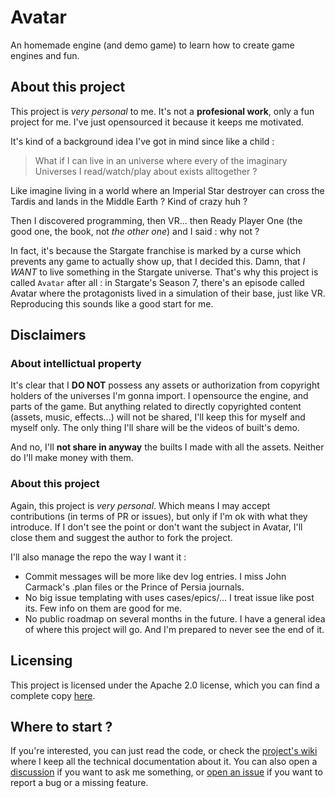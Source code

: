 # Avatar

An homemade engine (and demo game) to learn how to create game engines and fun.

## About this project

This project is _very personal_ to me. It's not a **profesional work**, only a fun project for me. I've just opensourced it
because it keeps me motivated.

It's kind of a background idea I've got in mind since like a child : 

> What if I can live in an universe where every of the imaginary Universes I read/watch/play about exists alltogether ?

Like imagine living in a world where an Imperial Star destroyer can cross the Tardis and lands in the Middle Earth ? Kind of
crazy huh ?

Then I discovered programming, then VR... then Ready Player One (the good one, the book, not _the other one_) and I said : 
why not ?

In fact, it's because the Stargate franchise is marked by a curse which prevents any game to actually show up, that I decided 
this. Damn, that _I WANT_ to live something in the Stargate universe. That's why this project is called `Avatar` after all : in
Stargate's Season 7, there's an episode called Avatar where the protagonists lived in a simulation of their base, just like VR. 
Reproducing this sounds like a good start for me.

## Disclaimers

### About intellictual property

It's clear that I **DO NOT** possess any assets or authorization from copyright holders of the universes I'm gonna import. I 
opensource the engine, and parts of the game. But anything related to directly copyrighted content (assets, music, effects...) 
will not be shared, I'll keep this for myself and myself only. The only thing I'll share will be the videos of built's demo.

And no, I'll **not share in anyway** the builts I made with all the assets. Neither do I'll make money with them.


### About this project

Again, this project is _very personal_. Which means I may accept contributions (in terms of PR or issues), but only if I'm 
ok with what they introduce. If I don't see the point or don't want the subject in Avatar, I'll close them and suggest the author
to fork the project.

I'll also manage the repo the way I want it :

* Commit messages will be more like dev log entries. I miss John Carmack's .plan files or the Prince of Persia journals.
* No big issue templating with uses cases/epics/... I treat issue like post its. Few info on them are good for me.
* No public roadmap on several months in the future. I have a general idea of where this project will go. And I'm prepared to
  never see the end of it.

## Licensing

This project is licensed under the Apache 2.0 license, which you can find a complete copy [here](./LICENSE).

## Where to start ?

If you're interested, you can just read the code, or check the [project's wiki](https://github.com/an0rak-dev/avatar/wiki) where
I keep all the technical documentation about it. You can also open a 
[discussion](https://github.com/an0rak-dev/avatar/discussions) if you want to ask me something, or 
[open an issue](https://github.com/an0rak-dev/avatar/issues) if you want to report a bug or a missing feature.